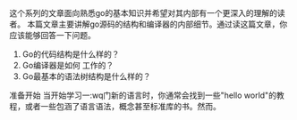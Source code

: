 
这个系列的文章面向熟悉go的基本知识并希望对其内部有一个更深入的理解的读者。
本篇文章主要讲解go源码的结构和编译器的内部细节。通过读这篇文章，你应该能够回答一下问题。
1. Go的代码结构是什么样的？
2. Go编译器是如何 工作的？
3. Go最基本的语法树结构是什么样的？

准备开始
当开始学习一:wq门新的语言时，你通常会找到一些"hello world"的教程，或者一些包涵了语言语法，概念甚至标准库的书。然而。
